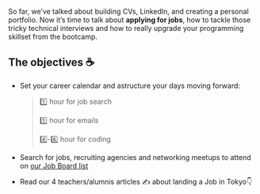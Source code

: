 So far, we’ve talked about building CVs, LinkedIn, and creating a personal portfolio. Now it’s time to talk about **applying for jobs**, how to tackle those tricky technical interviews and how to really upgrade your programming skillset from the bootcamp.

## The objectives ☕️

- Set your career calendar and astructure your days moving forward: 
    > 1️⃣ hour for job search
    >
    > 1️⃣ hour for emails
    >
    > 4️⃣-6️⃣ hour for coding

- Search for jobs, recruiting agencies and networking meetups to attend on [our Job Board list](https://docs.google.com/document/d/1nJ3WbTNKk8Rhc8PhkXhD2LUmV22ShDwT9evWEZBUuZY/edit?usp=sharing)
- Read our 4 teachers/alumnis articles ✍️ about landing a Job in Tokyo👇
